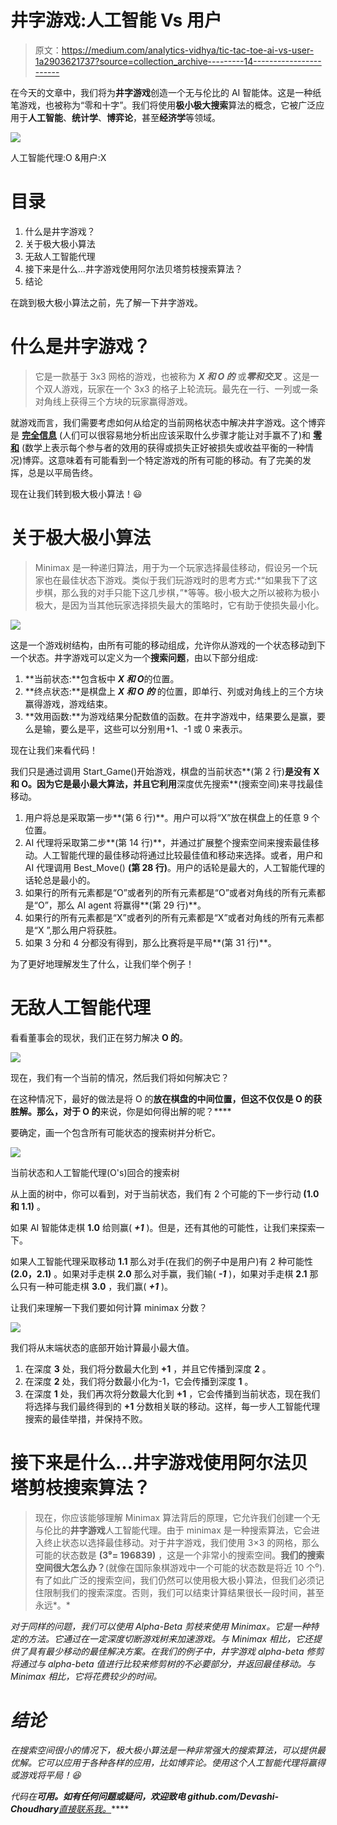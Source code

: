 # 井字游戏:人工智能 Vs 用户

> 原文：<https://medium.com/analytics-vidhya/tic-tac-toe-ai-vs-user-1a2903621737?source=collection_archive---------14----------------------->

在今天的文章中，我们将为**井字游戏**创造一个无与伦比的 AI 智能体。这是一种纸笔游戏，也被称为“零和十字”。我们将使用**极小极大搜索**算法的概念，它被广泛应用于**人工智能**、**统计学**、**博弈论**，甚至**经济学**等领域。

![](img/85997cc719a5866795299a565aff5dc3.png)

人工智能代理:O &用户:X

# 目录

1.  什么是井字游戏？
2.  关于极大极小算法
3.  无敌人工智能代理
4.  接下来是什么…井字游戏使用阿尔法贝塔剪枝搜索算法？
5.  结论

在跳到极大极小算法之前，先了解一下井字游戏。

# **什么是井字游戏？**

> 它是一款基于 3x3 网格的游戏，也被称为 ***X 和 O 的*** 或***零和交叉*** 。这是一个双人游戏，玩家在一个 3x3 的格子上轮流玩。最先在一行、一列或一条对角线上获得三个方块的玩家赢得游戏。

就游戏而言，我们需要考虑如何从给定的当前网格状态中解决井字游戏。这个博弈是 [**完全信息**](https://en.wikipedia.org/wiki/Perfect_information) (人们可以很容易地分析出应该采取什么步骤才能让对手赢不了)和 [**零和**](https://en.wikipedia.org/wiki/Zero-sum_game) (数学上表示每个参与者的效用的获得或损失正好被损失或收益平衡的一种情况)博弈。这意味着有可能看到一个特定游戏的所有可能的移动。有了完美的发挥，总是以平局告终。

现在让我们转到极大极小算法！😃

# **关于极大极小算法**

> Minimax 是一种递归算法，用于为一个玩家选择最佳移动，假设另一个玩家也在最佳状态下游戏。类似于我们玩游戏时的思考方式:*“如果我下了这步棋，那么我的对手只能下这几步棋，”*等等。极小极大之所以被称为极小极大，是因为当其他玩家选择损失最大的策略时，它有助于使损失最小化。

![](img/1b0b8947b482c9989677396b4dd1125a.png)

这是一个游戏树结构，由所有可能的移动组成，允许你从游戏的一个状态移动到下一个状态。井字游戏可以定义为一个**搜索问题**，由以下部分组成:

1.  **当前状态:**包含板中 ***X 和 O***的位置。
2.  **终点状态:**是棋盘上 ***X 和 O 的*** 的位置，即单行、列或对角线上的三个方块赢得游戏，游戏结束。
3.  **效用函数:**为游戏结果分配数值的函数。在井字游戏中，结果要么是赢，要么是输，要么是平，这些可以分别用+1、-1 或 0 来表示。

现在让我们来看代码！

我们只是通过调用 Start_Game()开始游戏，棋盘的当前状态**(第 2 行)**是没有 X 和 O。因为它是最小最大算法，并且它利用**深度优先搜索**(搜索空间)来寻找最佳移动。

1.  用户将总是采取第一步**(第 6 行)**。用户可以将“X”放在棋盘上的任意 9 个位置。
2.  AI 代理将采取第二步**(第 14 行)**，并通过扩展整个搜索空间来搜索最佳移动。人工智能代理的最佳移动将通过比较最佳值和移动来选择。或者，用户和 AI 代理调用 Best_Move() **(第 28 行)**。用户的话轮是最大的，人工智能代理的话轮总是最小的。
3.  如果行的所有元素都是“O”或者列的所有元素都是“O”或者对角线的所有元素都是“O”，那么 AI agent 将赢得**(第 29 行)**。
4.  如果行的所有元素都是“X”或者列的所有元素都是“X”或者对角线的所有元素都是“X ”,那么用户将获胜。
5.  如果 3 分和 4 分都没有得到，那么比赛将是平局**(第 31 行)**。

为了更好地理解发生了什么，让我们举个例子！

# 无敌人工智能代理

看看董事会的现状，我们正在努力解决 **O 的**。

![](img/9a283de28c24f858c6bfcaaf1b776bfd.png)

现在，我们有一个当前的情况，然后我们将如何解决它？

在这种情况下，最好的做法是将 O 的**放在棋盘的中间位置，但这不仅仅是 O 的获胜解。那么，对于 O 的**来说，你是如何得出解的呢？****

要确定，画一个包含所有可能状态的搜索树并分析它。

![](img/0ce3eb19cea2d737cae7763b03fafb92.png)

当前状态和人工智能代理(O's)回合的搜索树

从上面的树中，你可以看到，对于当前状态，我们有 2 个可能的下一步行动 **(1.0 和 1.1)** 。

如果 AI 智能体走棋 **1.0** 给则赢( ***+1*** )。但是，还有其他的可能性，让我们来探索一下。

如果人工智能代理采取移动 **1.1** 那么对手(在我们的例子中是用户)有 2 种可能性 **(2.0，2.1)** 。如果对手走棋 **2.0** 那么对手赢，我们输( ***-1*** )，如果对手走棋 **2.1** 那么只有一种可能走棋 **3.0** ，我们赢( ***+1*** )。

让我们来理解一下我们要如何计算 minimax 分数？

![](img/f310c1c2504aad3e29833af0b7b2e786.png)

我们将从末端状态的底部开始计算最小最大值。

1.  在深度 **3** 处，我们将分数最大化到 **+1** ，并且它传播到深度 **2** 。
2.  在深度 **2** 处，我们将分数最小化为-1，它会传播到深度 **1** 。
3.  在深度 **1** 处，我们再次将分数最大化到 **+1** ，它会传播到当前状态，现在我们将选择与我们最终得到的 **+1** 分数相关联的移动。这样，每一步人工智能代理搜索的最佳举措，并保持不败。

# 接下来是什么…井字游戏使用阿尔法贝塔剪枝搜索算法？

> 现在，你应该能够理解 Minimax 算法背后的原理，它允许我们创建一个无与伦比的**井字游戏**人工智能代理。由于 minimax 是一种搜索算法，它会进入终止状态以选择最佳移动。对于井字游戏，我们使用 3×3 的网格，那么可能的状态数是 **(3⁹= 196839)** ，这是一个非常小的搜索空间。**我们的搜索空间很大怎么办？**(就像在国际象棋游戏中一个可能的状态数是将近 10 个⁰).有了如此广泛的搜索空间，我们仍然可以使用极大极小算法，但我们必须记住限制我们的搜索深度。否则，我们可以结束计算结果很长一段时间，甚至永远*。*

*对于同样的问题，我们可以使用 Alpha-Beta 剪枝来使用 Minimax。它是一种特定的方法。它通过在一定深度切断游戏树来加速游戏。与 Minimax 相比，它还提供了具有最少移动的最佳解决方案。在我们的例子中，井字游戏 alpha-beta 修剪将通过与 alpha-beta 值进行比较来修剪树的不必要部分，并返回最佳移动。与 Minimax 相比，它将花费较少的时间。*

# *结论*

*在搜索空间很小的情况下，极大极小算法是一种非常强大的搜索算法，可以提供最优解。它可以应用于各种各样的应用，比如博弈论。使用这个人工智能代理将赢得或游戏将平局！😆*

*代码在[](https://github.com/Devashi-Choudhary/Tic_Toc_Game)**可用。如有任何问题或疑问，欢迎致电 github.com/Devashi-Choudhary**[直接联系我。](https://github.com/Devashi-Choudhary)*****